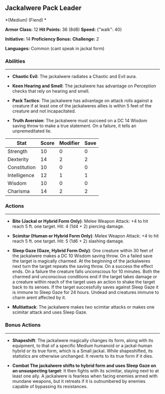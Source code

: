 ## Jackalwere Pack Leader
*(Medium) (Fiend) *

**Armor Class:** 12
**Hit Points:** 36 (8d8)
**Speed:** {"walk": 40}

**Initiative:** 14
**Proficiency Bonus:**
**Challenge:** 2

**Languages:** Common (cant speak in jackal form)

### Abilities
 --- 
- **Chaotic Evil**: The jackalwere radiates a Chaotic and Evil aura.

- **Keen Hearing and Smell**: The jackalwere has advantage on Perception checks that rely on hearing and smell.

- **Pack Tactics**: The jackalwere has advantage on attack rolls against a creature if at least one of the jackalweres allies is within 5 feet of the creature and not incapacitated.

- **Truth Aversion**: The jackalwere must succeed on a DC 14 Wisdom saving throw to make a true statement. On a failure, it tells an unpremeditated lie.



| Stat | Score | Modifier | Save |
| ---- | ---- | ---- | ---- |
| Strength | 10 | 0 | 0 |
| Dexterity | 14 | 2 | 2 |
| Constitution | 10 | 0 | 0 |
| Intelligence | 12 | 1 | 1 |
| Wisdom | 10 | 0 | 0 |
| Charisma | 14 | 2 | 2 |

### Actions
 --- 
- **Bite (Jackal or Hybrid Form Only)**: Melee Weapon Attack: +4 to hit  reach 5 ft.  one target. Hit: 4 (1d4 + 2) piercing damage.

- **Scimitar (Human or Hybrid Form Only)**: Melee Weapon Attack: +4 to hit  reach 5 ft.  one target. Hit: 5 (1d6 + 2) slashing damage.

- **Sleep Gaze (Gaze, Hybrid Form Only)**: One creature within 30 feet of the jackalwere makes a DC 10 Wisdom saving throw. On a failed save  the target is magically charmed. At the beginning of the jackalweres next turn  the target repeats the saving throw. On a success  the effect ends. On a failure  the creature falls unconscious for 10 minutes. Both the charmed and unconscious conditions end if the target takes damage or a creature within reach of the target uses an action to shake the target back to its senses. If the target successfully saves against Sleep Gaze  it is immune to Sleep Gaze for 24 hours. Undead and creatures immune to charm arent affected by it.

- **Multiattack**: The jackalwere makes two scimitar attacks or makes one scimitar attack and uses Sleep Gaze.

### Bonus Actions
 --- 
- **Shapeshift**: The jackalwere magically changes its form, along with its equipment, to that of a specific Medium humanoid or a jackal-human hybrid or its true form, which is a Small jackal. While shapeshifted, its statistics are otherwise unchanged. It reverts to its true form if it dies.

- **Combat The jackalwere shifts to hybrid form and uses Sleep Gaze on an unsuspecting target**: It then fights with its scimitar, staying next to at least one ally. A jackalwere is fearless when facing enemies armed with mundane weapons, but it retreats if it is outnumbered by enemies capable of bypassing its resistances.

